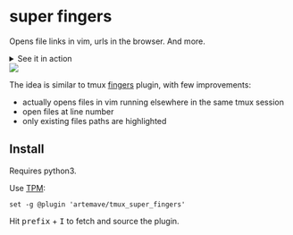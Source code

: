 # super fingers

Opens file links in vim, urls in the browser. And more.

<details>
  <summary>See it in action</summary>
    
  https://user-images.githubusercontent.com/23721/124262753-b2d3ba00-db32-11eb-83ee-77c65dd00d39.mp4
    
</details>

<img src="https://i.imgur.com/y2wd9rK.gif" />

The idea is similar to tmux [fingers](https://github.com/morantron/tmux-fingers) plugin, with few improvements:

- actually opens files in vim running elsewhere in the same tmux session
- open files at line number
- only existing files paths are highlighted

## Install

Requires python3.

Use [TPM](https://github.com/tmux-plugins/tpm):

    set -g @plugin 'artemave/tmux_super_fingers'
    
Hit <kbd>prefix</kbd> + <kbd>I</kbd> to fetch and source the plugin.

